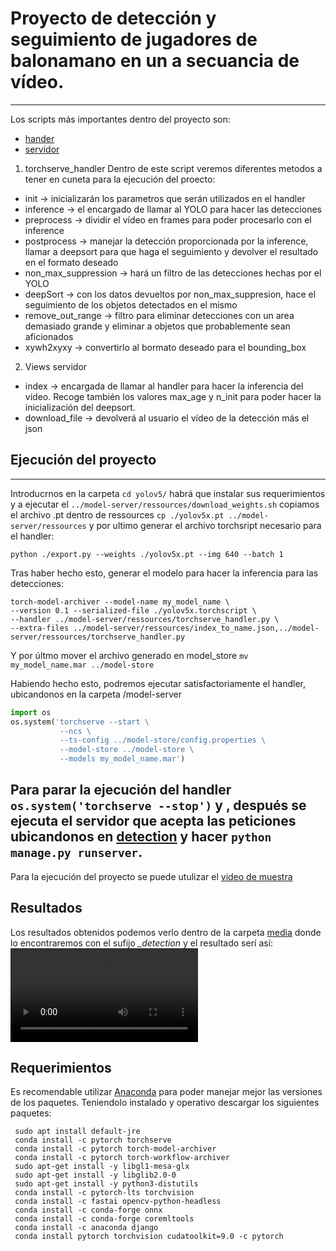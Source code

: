 # Proyecto de detección y seguimiento de jugadores de balonamano en un a secuancia de vídeo.
---
Los scripts más importantes dentro del proyecto son:
* [hander](./model-server/ressources/torchserve_handler.py)
* [servidor](./detection/detection/views.py)

1. torchserve_handler
Dentro de este script veremos diferentes metodos a tener en cuneta para la ejecución del proecto:
- init -> inicializarán los parametros que serán utilizados en el handler
- inference -> el encargado de llamar al YOLO para hacer las detecciones
- preprocess -> dividir el vídeo en frames para poder procesarlo con el inference
- postprocess -> manejar la detección proporcionada por la inference, llamar a deepsort para que haga el seguimiento y devolver el resultado en el formato deseado
- non_max_suppression -> hará un filtro de las detecciones hechas por el YOLO
- deepSort -> con los datos devueltos por non_max_suppresion, hace el seguimiento de los objetos detectados en el mismo
- remove_out_range -> filtro para eliminar detecciones con un area demasiado grande y eliminar a objetos que probablemente sean aficionados
- xywh2xyxy -> convertirlo al bormato deseado para el bounding_box

2. Views servidor
- index -> encargada de llamar al handler para hacer la inferencia del vídeo. Recoge también los valores max_age y n_init para poder hacer la inicialización del deepsort.
- download_file -> devolverá al usuario el vídeo de la detección más el json

## Ejecución del proyecto
---
Introducrnos en la carpeta `cd yolov5/` habrá que instalar sus requerimientos y a ejecutar el `../model-server/ressources/download_weights.sh` copiamos el archivo .pt dentro de ressources `cp ./yolov5x.pt ../model-server/ressources` y por ultimo generar el archivo torchsript necesario para el handler:
```
python ./export.py --weights ./yolov5x.pt --img 640 --batch 1
```
Tras haber hecho esto, generar el modelo para hacer la inferencia para las detecciones:
```
torch-model-archiver --model-name my_model_name \
--version 0.1 --serialized-file ./yolov5x.torchscript \
--handler ../model-server/ressources/torchserve_handler.py \
--extra-files ../model-server/ressources/index_to_name.json,../model-server/ressources/torchserve_handler.py
```
Y por últmo mover el archivo generado en model_store 
`mv my_model_name.mar ../model-store`

Habiendo hecho esto, podremos ejecutar satisfactoriamente el handler, ubicandonos en la carpeta /model-server
```python
import os 
os.system('torchserve --start \
           --ncs \
           --ts-config ../model-store/config.properties \
           --model-store ../model-store \
           --models my_model_name.mar')
```
Para parar la ejecución del handler `os.system('torchserve --stop')` y , después se ejecuta el servidor que acepta las peticiones ubicandonos en [detection](/detection) y hacer `python manage.py runserver`.
---
Para la ejecución del proyecto se puede utulizar el [video de muestra](./detection/media/video.mp4)

## Resultados
Los resultados obtenidos podemos verlo dentro de la carpeta [media](./detecion/media) donde lo encontraremos con el sufijo *_detection* y el resultado serí así:
![Resultado](./detecion/media/video_detecion.webm)

## Requerimientos 
Es recomendable utilizar [Anaconda](https://www.anaconda.com/) para poder manejar mejor las versiones de los paquetes. Teniendolo instalado y operativo descargar los siguientes paquetes:
```
 sudo apt install default-jre 
 conda install -c pytorch torchserve 
 conda install -c pytorch torch-model-archiver
 conda install -c pytorch torch-workflow-archiver
 sudo apt-get install -y libgl1-mesa-glx
 sudo apt-get install -y libglib2.0-0
 sudo apt-get install -y python3-distutils
 conda install -c pytorch-lts torchvision 
 conda install -c fastai opencv-python-headless
 conda install -c conda-forge onnx
 conda install -c conda-forge coremltools 
 conda install -c anaconda django
 conda install pytorch torchvision cudatoolkit=9.0 -c pytorch
```
